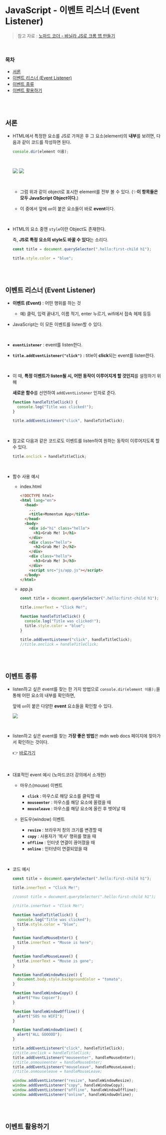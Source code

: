 # JavaScript - 이벤트 리스너 (Event Listener)

> 참고 자료 : <a href="https://nomadcoders.co/javascript-for-beginners">노마드 코더 - 바닐라 JS로 크롬 앱 만들기</a>

<br/>

### 목차

- <a href="https://github.com/SangYoonLee1231/TIL/blob/main/JavaScript/javascript_event_listener.md#%EC%84%9C%EB%A1%A0">서론</a>
- <a href="https://github.com/SangYoonLee1231/TIL/blob/main/JavaScript/javascript_event_listener.md#%EC%9D%B4%EB%B2%A4%ED%8A%B8-%EB%A6%AC%EC%8A%A4%EB%84%88-event-listener">이벤트 리스너 (Event Listener)</a>
- <a href="https://github.com/SangYoonLee1231/TIL/blob/main/JavaScript/javascript_event_listener.md#%EC%9D%B4%EB%B2%A4%ED%8A%B8-%EC%A2%85%EB%A5%98">이벤트 종류</a>
- <a href="">이벤트 활용하기</a>

<br/><br/>

## 서론

- HTML에서 특정한 요소를 JS로 가져온 후 그 요소(element)의 <strong>내부</strong>를 보려면, 다음과 같이 코드를 작성하면 된다.

  ```javascript
  console.dir(element 이름);
  ```

    <br/>

  <img src="img/console_dir1.png"> <img src="img/console_dir2.png">

    <br/>

  - 그럼 위과 같이 object로 표시한 element를 전부 볼 수 있다. (✨<strong>이 항목들은 모두 JavaScript Object이다.</strong>)

  - 이 중에서 앞에 <code>on</code>이 붙은 요소들이 바로 <strong>event</strong>이다.

<br/>

- HTML의 요소 중엔 <code>style</code>이란 Object도 존재한다.

  즉, <strong>JS로 특정 요소의 style도 바꿀 수 있다</strong>는 소리다.

  ```javascript
  const title = document.querySelector(".hello:first-child h1");

  title.style.color = "blue";
  ```

<br/><br/>

## 이벤트 리스너 (Event Listener)

- <strong>이벤트 (Event)</strong> : 어떤 행위를 하는 것

  - 예) 클릭, 입력 끝내기, 이름 적기, enter 누르기, wifi에서 접속 헤제 등등

- JavaScript는 이 모든 이벤트를 listen할 수 있다.

<br/>

- <strong><code>eventListener</code></strong> : event를 listen한다.

- <strong><code>title.addEventListener("click")</code></strong> : title이 <strong>click</strong>되는 event를 listen한다.

<br/>

- 이 때, <strong>특정 이벤트가 listen될 시, 어떤 동작이 이루어지게 할 것인지</strong>를 설정하기 위해

  <strong>새로운 함수</strong>를 선언하여 <code>addEventListener</code> 인자로 준다.

  ```javascript
  function handleTitleClick() {
    console.log("Title was clicked!");
  }

  title.addEventListener("click", handleTitleClick);
  ```

<br/>

- 참고로 다음과 같은 코드로도 이벤트를 listen하여 원하는 동작이 이루어지도록 할 수 있다.

  ```javascript
  title.onclick = handleTitleClick;
  ```

<br/>

- 함수 사용 예시

  - index.html

    ```html
    <!DOCTYPE html>
    <html lang="en">
      <head>
        ...
        <title>Momentum App</title>
      </head>
      <body>
        <div id="hi" class="hello">
          <h1>Grab Me! 1</h1>
        </div>
        <div class="hello">
          <h2>Grab Me! 2</h2>
        </div>
        <div class="hello">
          <h3>Grab Me! 3</h3>
        </div>
        <script src="js/app.js"></script>
      </body>
    </html>
    ```

  - app.js

    ```javascript
    const title = document.querySelector(".hello:first-child h1");

    title.innerText = "Click Me!";

    function handleTitleClick() {
      console.log("Title was clicked!");
      title.style.color = "blue";
    }

    title.addEventListener("click", handleTitleClick);
    //title.onclick = handleTitleClick;
    ```

<br/><br/>

## 이벤트 종류

- listen하고 싶은 event를 찾는 한 가지 방법으로 <code>console.dir(element 이름);</code>을 통해 어떤 요소의 내부를 확인하면,

  앞에 <code>on</code>이 붙은 다양한 <strong>event</strong> 요소들을 확인할 수 있다.

  <img src="img/console_dir2.png">

<br/>

- listen하고 싶은 event를 찾는 <strong>가장 좋은 방법</strong>은 mdn web docs 페이지에 찾아가서 확인하는 것이다.

  👉 <a href="https://developer.mozilla.org/ko/docs/Web/Events">바로가기</a>

<br/>

- 대표적인 event 예시 (노마드코더 강의에서 소개한)

  - 마우스(mouse) 이벤트

    - <strong><code>click</code></strong> : 마우스로 해당 요소를 클릭할 때
    - <strong><code>mouseenter</code></strong> : 마우스를 해당 요소에 올렸을 때
    - <strong><code>mouseleave</code></strong> : 마우스를 해당 요소에 올린 후 벗어날 때

  - 윈도우(window) 이벤트

    - <strong><code>resize</code></strong> : 브라우저 창의 크기를 변경할 때
    - <strong><code>copy</code></strong> : 사용자가 '복사' 행위를 했을 때
    - <strong><code>offline</code></strong> : 인터넷 연결이 끊어졌을 때
    - <strong><code>online</code></strong> : 인터넷이 연결되었을 때

<br/>

- 코드 예시

  ```javascript
  const title = document.querySelector(".hello:first-child h1");

  title.innerText = "Click Me!";

  //const title = document.querySelector(".hello:first-child h1");

  //title.innerText = "Click Me!";

  function handleTitleClick() {
    console.log("Title was clicked");
    title.style.color = "blue";
  }

  function handleMouseEnter() {
    title.innerText = "Mouse is here";
  }

  function handleMouseLeave() {
    title.innerText = "Mouse is gone";
  }

  function handleWindowResize() {
    document.body.style.backgroundColor = "tomato";
  }

  function handleWindowCopy() {
    alert("You Copier");
  }

  function handleWindowOffline() {
    alert("SOS no WIFI");
  }

  function handleWindowOnline() {
    alert("ALL GOOOOD");
  }

  title.addEventListener("click", handleTitleClick);
  //title.onclick = handleTitleClick;
  title.addEventListener("mouseenter", handleMouseEnter);
  //title.onmouseenter = handleMouseEnter;
  title.addEventListener("mouseleave", handleMouseLeave);
  //title.onmouseleave = handleMouseLeave;

  window.addEventListener("resize", handleWindowResize);
  window.addEventListener("copy", handleWindowCopy);
  window.addEventListener("offline", handleWindowOffline);
  window.addEventListener("online", handleWindowOnline);
  ```

<br/><br/>

## 이벤트 활용하기

